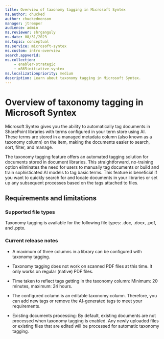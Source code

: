 ```yaml
---
title: Overview of taxonomy tagging in Microsoft Syntex
ms.author: chucked
author: chuckedmonson
manager: jtremper
audience: admin
ms.reviewer: shrganguly
ms.date: 08/31/2023
ms.topic: conceptual
ms.service: microsoft-syntex
ms.custom: intro-overview
search.appverid: 
ms.collection: 
    - enabler-strategic
    - m365initiative-syntex
ms.localizationpriority: medium
description: Learn about taxonomy tagging in Microsoft Syntex.
---
```


# Overview of taxonomy tagging in Microsoft Syntex

Microsoft Syntex gives you the ability to automatically tag documents in SharePoint libraries with terms configured in your term store using AI. These terms are stored in a managed metadata column (also known as a taxonomy column) on the item, making the documents easier to search, sort, filter, and manage.

The taxonomy tagging feature offers an automated tagging solution for documents stored in document libraries. This straightforward, no-training option eliminates the need for users to manually tag documents or build and train sophisticated AI models to tag basic terms. This feature is beneficial if you want to quickly search for and locate documents in your libraries or set up any subsequent processes based on the tags attached to files.

## Requirements and limitations

### Supported file types

Taxonomy tagging is available for the following file types: .doc, .docx, .pdf, and .pptx.

### Current release notes

- A maximum of three columns in a library can be configured with taxonomy tagging.

- Taxonomy tagging does not work on scanned PDF files at this time. It only works on regular (native) PDF files.

- Time taken to reflect tags getting in the taxonomy column: Minimum: 20 minutes, maximum: 24 hours.

- The configured column is an editable taxonomy column. Therefore, you can add new tags or remove the AI-generated tags to meet your requirements.

- Existing documents processing: By default, existing documents are not processed when taxonomy tagging is enabled. Any newly uploaded files or existing files that are edited will be processed for automatic taxonomy tagging.

